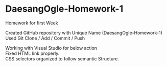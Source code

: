 # DaesangOgle-Homework-1

Homework for first Week

Created GitHub repository with Unique Name (DaesangOgle-Homework-1) <br>
Used Git Clone / Add / Commit / Push

Working with Visual Studio for below action<br>
Fixed HTML link properly.<br>
CSS selectors organized to follow semantic Structure.

